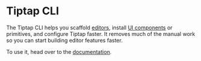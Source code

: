 # Tiptap CLI

The Tiptap CLI helps you scaffold [editors](https://tiptap.dev/docs/ui-components/templates/simple-editor), install [UI components](https://tiptap.dev/docs/ui-components/components/overview) or primitives, and configure Tiptap faster. It removes much of the manual work so you can start building editor features faster.

To use it, head over to the [documentation](https://tiptap.dev/docs/ui-components/getting-started/cli).
